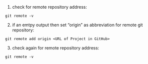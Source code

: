 1. check for remote repository address:
```
git remote -v 
```
2. if an emtpy output then set “origin” as abbreviation for remote git repository:

```
git remote add origin <URL of Project in GitHub> 
```
3. check again for remote repository address:
```
git remote -v 
```